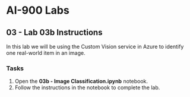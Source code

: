 # AI-900 Labs
## 03 - Lab 03b Instructions
In this lab we will be using the Custom Vision service in Azure to identify one real-world item in an image.

### Tasks
1. Open the **03b - Image Classification.ipynb** notebook.
2.  Follow the instructions in the notebook to complete the lab.
